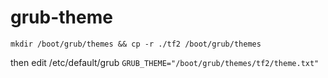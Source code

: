 # grub-theme
```
mkdir /boot/grub/themes && cp -r ./tf2 /boot/grub/themes
```
then edit /etc/default/grub
```GRUB_THEME="/boot/grub/themes/tf2/theme.txt"```
